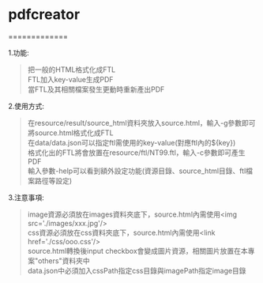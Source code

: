 # pdfcreator
=============

1.功能: 
   >把一般的HTML格式化成FTL    
   >FTL加入key-value生成PDF    
   >當FTL及其相關檔案發生更動時重新產出PDF    

2.使用方式:   
   >在resource/result/source_html資料夾放入source.html，輸入-g參數即可將source.html格式化成FTL    
   >在data/data.json可以指定ftl需使用的key-value(對應ftl內的${key})   
   >格式化出的FTL將會放置在resource/ftl/NT99.ftl，輸入-c參數即可產生PDF    
   >輸入參數-help可以看到額外設定功能(資源目錄、source_html目錄、ftl檔案路徑等設定)
    
3.注意事項:    
   >image資源必須放在images資料夾底下，source.html內需使用&lt;img src='./images/xxx.jpg'/&gt;   
   >css資源必須放在css資料夾底下，source.html內需使用&lt;link href='./css/ooo.css'/&gt;   
   >source.html轉換後input checkbox會變成圖片資源，相關圖片放置在本專案"others"資料夾中    
   >data.json中必須加入cssPath指定css目錄與imagePath指定image目錄
   
